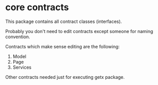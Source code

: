 # core contracts

This package contains all contract classes (interfaces).

Probably you don't need to edit contracts except someone for naming convention.

Contracts which make sense editing are the following:

1. Model
2. Page
3. Services

Other contracts needed just for executing getx package.